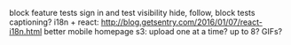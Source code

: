 block feature
tests sign in and test visibility
hide, follow, block tests
captioning?
i18n + react: http://blog.getsentry.com/2016/01/07/react-i18n.html
better mobile homepage
s3: upload one at a time? up to 8?
GIFs?
